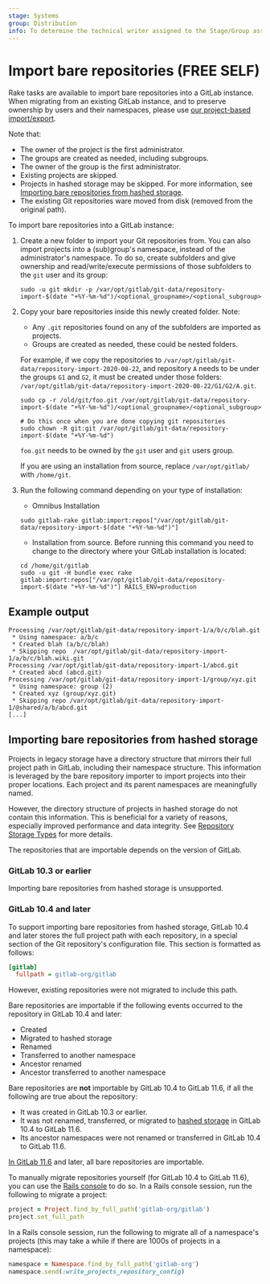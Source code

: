 ```yaml
---
stage: Systems
group: Distribution
info: To determine the technical writer assigned to the Stage/Group associated with this page, see https://about.gitlab.com/handbook/engineering/ux/technical-writing/#assignments
---
```


# Import bare repositories **(FREE SELF)**

Rake tasks are available to import bare repositories into a GitLab instance.
When migrating from an existing GitLab instance,
and to preserve ownership by users and their namespaces,
please use [our project-based import/export](../user/project/settings/import_export.md).

Note that:

- The owner of the project is the first administrator.
- The groups are created as needed, including subgroups.
- The owner of the group is the first administrator.
- Existing projects are skipped.
- Projects in hashed storage may be skipped. For more information, see
  [Importing bare repositories from hashed storage](#importing-bare-repositories-from-hashed-storage).
- The existing Git repositories ware moved from disk (removed from the original path).

To import bare repositories into a GitLab instance:

1. Create a new folder to import your Git repositories from.
   You can also import projects into a (sub)group's namespace,
   instead of the administrator's namespace. To do so, create subfolders and
   give ownership and read/write/execute permissions of those subfolders to the
   `git` user and its group:

   ```shell
   sudo -u git mkdir -p /var/opt/gitlab/git-data/repository-import-$(date "+%Y-%m-%d")/<optional_groupname>/<optional_subgroup>
   ```

1. Copy your bare repositories inside this newly created folder. Note:

   - Any `.git` repositories found on any of the subfolders are imported as projects.
   - Groups are created as needed, these could be nested folders.

   For example, if we copy the repositories to `/var/opt/gitlab/git-data/repository-import-2020-08-22`,
   and repository `A` needs to be under the groups `G1` and `G2`, it must be created under those folders:
   `/var/opt/gitlab/git-data/repository-import-2020-08-22/G1/G2/A.git`.

   ```shell
   sudo cp -r /old/git/foo.git /var/opt/gitlab/git-data/repository-import-$(date "+%Y-%m-%d")/<optional_groupname>/<optional_subgroup>

   # Do this once when you are done copying git repositories
   sudo chown -R git:git /var/opt/gitlab/git-data/repository-import-$(date "+%Y-%m-%d")
   ```

   `foo.git` needs to be owned by the `git` user and `git` users group.

   If you are using an installation from source, replace `/var/opt/gitlab/` with `/home/git`.

1. Run the following command depending on your type of installation:

   - Omnibus Installation

   ```shell
   sudo gitlab-rake gitlab:import:repos["/var/opt/gitlab/git-data/repository-import-$(date "+%Y-%m-%d")"]
   ```

   - Installation from source. Before running this command you need to change to the directory where
     your GitLab installation is located:

   ```shell
   cd /home/git/gitlab
   sudo -u git -H bundle exec rake gitlab:import:repos["/var/opt/gitlab/git-data/repository-import-$(date "+%Y-%m-%d")"] RAILS_ENV=production
   ```

## Example output

```plaintext
Processing /var/opt/gitlab/git-data/repository-import-1/a/b/c/blah.git
 * Using namespace: a/b/c
 * Created blah (a/b/c/blah)
 * Skipping repo  /var/opt/gitlab/git-data/repository-import-1/a/b/c/blah.wiki.git
Processing /var/opt/gitlab/git-data/repository-import-1/abcd.git
 * Created abcd (abcd.git)
Processing /var/opt/gitlab/git-data/repository-import-1/group/xyz.git
 * Using namespace: group (2)
 * Created xyz (group/xyz.git)
 * Skipping repo /var/opt/gitlab/git-data/repository-import-1/@shared/a/b/abcd.git
[...]
```

## Importing bare repositories from hashed storage

Projects in legacy storage have a directory structure that mirrors their full
project path in GitLab, including their namespace structure. This information is
leveraged by the bare repository importer to import projects into their proper
locations. Each project and its parent namespaces are meaningfully named.

However, the directory structure of projects in hashed storage do not contain
this information. This is beneficial for a variety of reasons, especially
improved performance and data integrity. See
[Repository Storage Types](../administration/repository_storage_types.md) for
more details.

The repositories that are importable depends on the version of GitLab.

### GitLab 10.3 or earlier

Importing bare repositories from hashed storage is unsupported.

### GitLab 10.4 and later

To support importing bare repositories from hashed storage, GitLab 10.4 and
later stores the full project path with each repository, in a special section of
the Git repository's configuration file. This section is formatted as follows:

```ini
[gitlab]
  fullpath = gitlab-org/gitlab
```

However, existing repositories were not migrated to include this path.

Bare repositories are importable if the following events occurred to the
repository in GitLab 10.4 and later:

- Created
- Migrated to hashed storage
- Renamed
- Transferred to another namespace
- Ancestor renamed
- Ancestor transferred to another namespace

Bare repositories are **not** importable by GitLab 10.4 to GitLab 11.6, if all the following are true about the repository:

- It was created in GitLab 10.3 or earlier.
- It was not renamed, transferred, or migrated to [hashed storage](../administration/repository_storage_types.md#hashed-storage) in GitLab 10.4 to GitLab 11.6.
- Its ancestor namespaces were not renamed or transferred in GitLab 10.4 to GitLab 11.6.

[In GitLab 11.6](https://gitlab.com/gitlab-org/gitlab-foss/-/issues/41776) and later, all
bare repositories are importable.

To manually migrate repositories yourself (for GitLab 10.4 to GitLab 11.6), you can use the
[Rails console](../administration/operations/rails_console.md#starting-a-rails-console-session)
to do so. In a Rails console session, run the following to migrate a project:

```ruby
project = Project.find_by_full_path('gitlab-org/gitlab')
project.set_full_path
```

In a Rails console session, run the following to migrate all of a namespace's
projects (this may take a while if there are 1000s of projects in a namespace):

```ruby
namespace = Namespace.find_by_full_path('gitlab-org')
namespace.send(:write_projects_repository_config)
```
